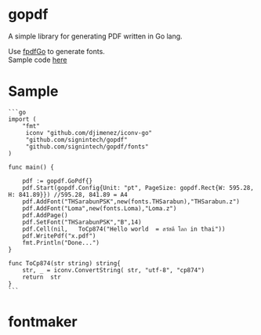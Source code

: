 gopdf
=====

A simple library for generating PDF written in Go lang.

Use [fpdfGo](https://github.com/signintech/fpdfGo) to generate fonts.<br />
Sample code [here](https://github.com/oneplus1000/gopdfusecase) 


Sample
======
    ```go
	import (
		"fmt"
		 iconv "github.com/djimenez/iconv-go"
		 "github.com/signintech/gopdf"
         "github.com/signintech/gopdf/fonts"
	)

	func main() {

		pdf := gopdf.GoPdf{}
        pdf.Start(gopdf.Config{Unit: "pt", PageSize: gopdf.Rect{W: 595.28, H: 841.89}}) //595.28, 841.89 = A4
        pdf.AddFont("THSarabunPSK",new(fonts.THSarabun),"THSarabun.z")
        pdf.AddFont("Loma",new(fonts.Loma),"Loma.z")
        pdf.AddPage()
        pdf.SetFont("THSarabunPSK","B",14)
        pdf.Cell(nil,   ToCp874("Hello world  = สวัสดี โลก in thai"))
		pdf.WritePdf("x.pdf")
		fmt.Println("Done...")
	}

	func ToCp874(str string) string{
		str, _ = iconv.ConvertString( str, "utf-8", "cp874") 
		return  str
	}
	```
	
fontmaker
======	
